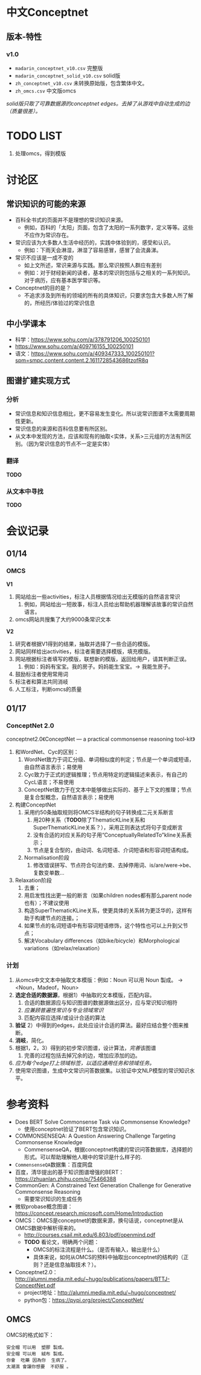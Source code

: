 # 中文Conceptnet

## 版本-特性

### v1.0

- `madarin_conceptnet_v10.csv` 完整版
- `madarin_conceptnet_solid_v10.csv` solid版
- `zh_conceptnet_v10.csv` 未转换原始版，包含繁体中文。
- `zh_omcs.csv` 中文版omcs

*solid版只取了可靠数据源的conceptnet edges。去掉了从游戏中自动生成的边（质量很差）。*

# TODO LIST

1. 处理omcs，得到模版


# 讨论区

## 常识知识的可能的来源

- 百科全书式的页面并不是理想的常识知识来源。
  - 例如，百科的「太阳」页面，包含了太阳的一系列数字，定义等等。这些不应作为常识存在。
- 常识应该为大多数人生活中经历的，实践中体验到的，感受和认识。
  - 例如：下雨天会淋湿，淋湿了容易感冒，感冒了会流鼻涕。
- 常识不应该是一成不变的
  - 如上文所述，常识来源与实践。那么常识按照人群应有差别
  - 例如：对于财经新闻的读者，基本的常识则包括与之相关的一系列知识。对于病历，应有基本医学常识等。
- Conceptnet的目的是？
  - 不追求涉及到所有的领域的所有的具体知识，只要求包含大多数人所了解的，所经历/体验过的常识信息

## 中小学课本

- 科学：https://www.sohu.com/a/378791206_100250101
- https://www.sohu.com/a/409716155_100250101
- 语文：https://www.sohu.com/a/409347333_100250101?spm=smpc.content.content.2.1611728543686tzofR8q

## 图谱扩建实现方式

### 分析

- 常识信息和知识信息相比，更不容易发生变化。所以说常识图谱不太需要周期性更新。
- 常识信息的来源和百科信息要有所区别。
- 从文本中发现的方法，应该和现有的抽取<实体，关系>三元组的方法有所区别。（因为常识信息的节点不一定是实体）

### 翻译

**TODO**

### 从文本中寻找

**TODO**


# 会议记录

## 01/14

### OMCS

**V1**
1. 网站给出一些activities，标注人员根据情况给出无模版的自然语言常识
   1. 例如，网站给出一短故事，标注人员给出帮助机器理解该故事的常识自然语言。
2. omcs网站共搜集了大约9000条常识文本

**V2**
1. 研究者根据V1得到的结果，抽取并选择了一些合适的模版。
2. 网站同样给出activities，标注者需要选择模版，填充模版。
3. 网站根据标注者填写的模版，联想新的模版，返回给用户，请其判断正误。
   1. 例如：妈妈有宝宝。我的房子。妈妈能生宝宝。-> 我能生房子。
4. 鼓励标注者使用常用词
5. 标注者和算法共同消岐
6. 人工标注，判断omcs的质量

## 01/17

### ConceptNet 2.0

conceptnet2.0《ConceptNet — a practical commonsense reasoning tool-kit》

1. 和WordNet、Cyc的区别：
   1. WordNet致力于词汇分级、单词相似度的判定；节点是一个单词或短语，由自然语言表示；易使用
   2. Cyc致力于正式的逻辑推理；节点用特定的逻辑描述来表示，有自己的CycL语言；不易使用
   3. ConceptNet致力于在文本中能够做出实际的、基于上下文的推理；节点是复合型概念，自然语言表示；易使用
2. 构建ConceptNet 
   1. 采用约50条抽取规则将OMCS半结构的句子转换成二元关系断言
      1. 用20种关系（**TODO**除了ThematicKLine关系和SuperThematicKLine关系？），采用正则表达式将句子变成断言
      2. 没有合适的对应关系的句子用“ConceptuallyRelatedTo”kline关系表示；
      3. 节点是复合型的，由动词、名词短语、介词短语和形容词短语构成。
   2. Normalisation阶段
      1. 修改错误拼写、节点符合句法约束、去掉停用词、is/are/were→be、复数变单数…
3. Relaxation阶段
   1. 去重；
   2. 用启发性找出更一般的断言（如果children nodes都有那么parent node也有）；不建议使用
   3. 构造SuperThematicKLine关系，使更具体的关系转为更泛华的，这样有助于构建节点的连接。；
   4. 如果节点的名词短语中有形容词短语修饰，这个特性也可以上升到父节点；
   5. 解决Vocabulary differences（如bike/bicycle）和Morphological variations（如relax/relaxation）


### 计划

1. 从omcs中文文本中抽取文本模版：例如：Noun 可以用  Noun 製成。 -> <Noun，Madeof，Noun>
2. **选定合适的数据源**，根据1）中抽取的文本模版，匹配内容。
   1. 合适的数据源应与知识图谱的数据源做出区分，应与常识知识相符
   2. *应兼顾普遍性常识与专业领域常识*
   3. 匹配内容应选择/或设计合适的算法
3. **验证** 2）中得到的edges，此处应设计合适的算法。最好应结合整个图来推断。
4. **消岐**，简化。
5. 根据1，2，3）得到的初步常识图谱，设计算法，*完善*该图谱
   1. 完善的过程包括去掉冗余的边，增加应添加的边。
6. *应为每个edge打上领域标签，以适应通用任务和领域任务。*
7. 使用常识图谱，生成中文常识问答数据集。以验证中文NLP模型的常识知识水平。



# 参考资料

- Does BERT Solve Commonsense Task via Commonsense Knowledge?
  - 使用conceptnet验证了BERT包含常识知识。
- COMMONSENSEQA: A Question Answering Challenge Targeting Commonsense Knowledge
  - CommensenseQA，根据conceptnet构建的常识问答数据库，选择题的形式。可以帮助理解他人眼中的常识是什么样子的.
- `CommensenseQA`数据集：百度网盘
- 百度，清华提出的基于知识图谱增强的BERT：https://zhuanlan.zhihu.com/p/75466388
- CommonGen: A Constrained Text Generation Challenge for Generative Commonsense Reasoning
  - 需要常识知识的生成任务
- 微软probase概念图谱：https://concept.research.microsoft.com/Home/Introduction
- OMCS：OMCS是conceptnet的数据来源，换句话说，conceptnet是从OMCS数据中解析得来的。
  - http://courses.csail.mit.edu/6.803/pdf/openmind.pdf
  - **TODO** 看论文，明确两个问题：
    - OMCS的标注流程是什么。（是否有输入，输出是什么）
    - 具体来说，如何从OMCS的预料中抽取出conceptnet的结构的（正则？还是信息抽取技术？）。
- Conceptnet2.0：http://alumni.media.mit.edu/~hugo/publications/papers/BTTJ-ConceptNet.pdf
  - project地址：http://alumni.media.mit.edu/~hugo/conceptnet/
  - python包：https://pypi.org/project/ConceptNet/


## OMCS

OMCS的格式如下：

```
安全帽 可以用  塑膠 製成。
安全帽 可以用  絨布 製成。
你會  吃藥 因為你  生病了。
太潮濕 會讓你想要  不舒服 。
```
